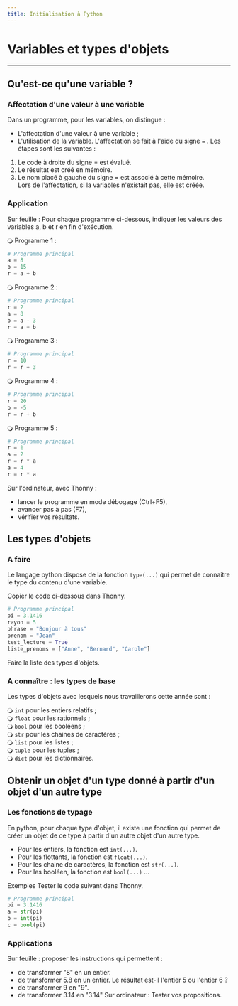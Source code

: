 ```yaml
---
title: Initialisation à Python
---
```


# Variables et types d'objets


<link rel="stylesheet" href="../assets/style.css" />

---

## Qu'est-ce qu'une variable ?

### Affectation d'une valeur à une variable

Dans un programme, pour les variables, on distingue :

- L'affectation d'une valeur à une variable ;
- L'utilisation de la variable.
L'affectation se fait à l'aide du signe `=` . Les étapes sont les suivantes :

1) Le code à droite du signe = est évalué.  
2) Le résultat est créé en mémoire.  
3) Le nom placé à gauche du signe = est associé à cette mémoire.  
Lors de l'affectation, si la variables n'existait pas, elle est créée.  

### Application

Sur feuille : Pour chaque programme ci-dessous, indiquer les valeurs des variables a, b et r en fin d'exécution.

🔾 Programme 1 :

```python
# Programme principal
a = 8
b = 15
r = a + b
```

🔾 Programme 2 :

```python
# Programme principal
r = 2
a = 8
b = a - 3
r = a + b
```

🔾 Programme 3 :

```python
# Programme principal
r = 10
r = r + 3
```

🔾 Programme 4 :

```python
# Programme principal
r = 20
b = -5
r = r + b
```

🔾 Programme 5 :

```python
# Programme principal
r = 1
a = 2
r = r * a
a = 4
r = r * a
```

Sur l'ordinateur, avec Thonny :

- lancer le programme en mode débogage  (Ctrl+F5),
- avancer pas à pas  (F7),
- vérifier vos résultats.

## Les types d'objets

### A faire

Le langage python dispose de la fonction `type(...)` qui permet de connaitre le type du contenu d'une variable.

Copier le code ci-dessous dans Thonny.

```python
# Programme principal
pi = 3.1416
rayon = 5
phrase = "Bonjour à tous"
prenom = "Jean"
test_lecture = True
liste_prenoms = ["Anne", "Bernard", "Carole"]
```
Faire la liste des types d'objets.

### A connaître : les types de base

Les types d'objets avec lesquels nous travaillerons cette année sont :

🔾 `int` pour les entiers relatifs ;  
🔾 `float` pour les rationnels ;  
🔾 `bool` pour les booléens ;  
🔾 `str` pour les chaines de caractères ;  
🔾 `list` pour les listes ;  
🔾 `tuple` pour les tuples ;  
🔾 `dict` pour les dictionnaires.  


## Obtenir un objet d'un type donné à partir d'un objet d'un autre type

### Les fonctions de typage

En python, pour chaque type d'objet, il existe une fonction qui permet de créer un objet de ce type à partir d'un autre objet d'un autre type.

- Pour les entiers, la fonction est `int(...)`.
- Pour les flottants, la fonction est `float(...)`.
- Pour les chaine de caractères, la fonction est `str(...)`.
- Pour les booléen, la fonction est `bool(...)`
...

Exemples
Tester le code suivant dans Thonny.

```python
# Programme principal
pi = 3.1416
a = str(pi)
b = int(pi)
c = bool(pi)
```

### Applications

Sur feuille : proposer les instructions qui permettent :

- de transformer "8" en un entier.
- de transformer 5.8 en un entier. Le résultat est-il l'entier 5 ou l'entier 6 ?
- de transformer 9 en "9".
- de transformer 3.14 en "3.14"
Sur ordinateur : Tester vos propositions.
